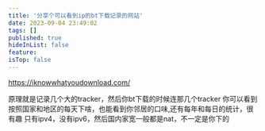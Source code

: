 ```yaml
---
title: '分享个可以看到ip的bt下载记录的网站'
date: 2023-09-04 23:49:02
tags: []
published: true
hideInList: false
feature: 
isTop: false
---
```

<https://iknowwhatyoudownload.com/>


原理就是记录几个大的tracker，然后你bt下载的时候连那几个tracker
你可以看到按照国家和地区的每天下啥，也能看到你邻居的口味,还有每年和每日的统计，很有趣
只有ipv4，没有ipv6，然后国内家宽一般都是nat，不一定是你下的
